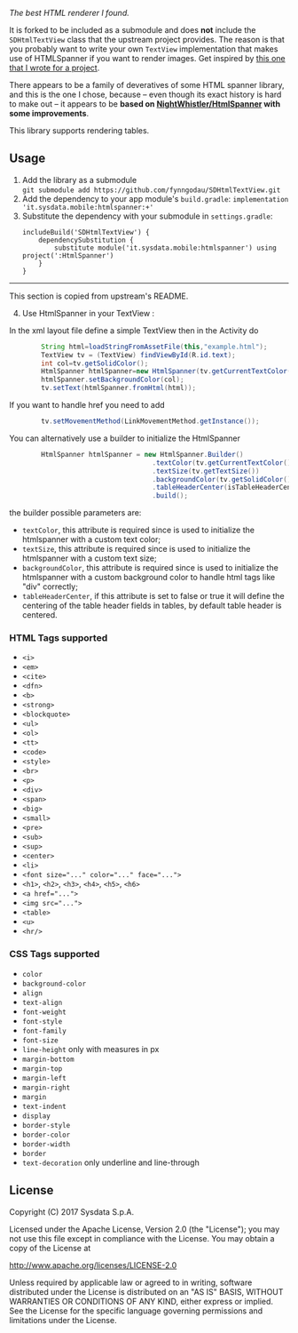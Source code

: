 *The best HTML renderer I found.*

It is forked to be included as a submodule and does **not** include the `SDHtmlTextView` class that the upstream project provides. The reason is that you probably want to write your own `TextView` implementation that makes use of HTMLSpanner if you want to render images. Get inspired by [this one that I wrote for a project](https://codeberg.org/fynngodau/moodleDirect/src/branch/development/app/src/main/java/godau/fynn/moodledirect/view/ImageLoaderTextView.java).

There appears to be a family of deveratives of some HTML spanner library, and this is the one I chose, because – even though its exact history is hard to make out – it appears to be **based on [NightWhistler/HtmlSpanner](https://github.com/NightWhistler/HtmlSpanner) with some improvements**.

This library supports rendering tables.

## Usage

1. Add the library as a submodule  
   `git submodule add https://github.com/fynngodau/SDHtmlTextView.git`
2. Add the dependency to your app module's `build.gradle`:
   `implementation 'it.sysdata.mobile:htmlspanner:+'`
3. Substitute the dependency with your submodule in `settings.gradle`:
   ```
   includeBuild('SDHtmlTextView') {
       dependencySubstitution {
           substitute module('it.sysdata.mobile:htmlspanner') using project(':HtmlSpanner')
       }
   }
   ```

---

This section is copied from upstream's README.

4. Use HtmlSpanner in your TextView :

In the xml layout file define a simple TextView then in the Activity do

```java
        String html=loadStringFromAssetFile(this,"example.html");
        TextView tv = (TextView) findViewById(R.id.text);
        int col=tv.getSolidColor();
        HtmlSpanner htmlSpanner=new HtmlSpanner(tv.getCurrentTextColor(), tv.getTextSize());
        htmlSpanner.setBackgroundColor(col);
        tv.setText(htmlSpanner.fromHtml(html));
```

If you want to handle href you need to add
```java
        tv.setMovementMethod(LinkMovementMethod.getInstance());
```

You can alternatively use a builder to initialize the HtmlSpanner

```java
        HtmlSpanner htmlSpanner = new HtmlSpanner.Builder()
                                    .textColor(tv.getCurrentTextColor())
                                    .textSize(tv.getTextSize())
                                    .backgroundColor(tv.getSolidColor())
                                    .tableHeaderCenter(isTableHeaderCentered)
                                    .build();
```

the builder possible parameters are:
- `textColor`, this attribute is required since is used to initialize the htmlspanner with a custom text color;
- `textSize`, this attribute is required since is used to initialize the htmlspanner with a custom text size;
- `backgroundColor`, this attribute is required since is used to initialize the htmlspanner with a custom background color to handle html tags like "div" correctly;
- `tableHeaderCenter`, if this attribute is set to false or true it will define the centering of the table header fields in tables, by default table header is centered.

### HTML Tags supported 

* ``<i>``
* ``<em>``
* ``<cite>``
* ``<dfn>``
* ``<b>``
* ``<strong>``
* ``<blockquote>``
* ``<ul>``
* ``<ol>``
* ``<tt>``
* ``<code>``
* ``<style>``
* ``<br>``
* ``<p>``
* ``<div>``
* ``<span>``
* ``<big>``
* ``<small>``
* ``<pre>``
* ``<sub>``
* ``<sup>``
* ``<center>``
* ``<li>``
* ``<font size="..." color="..." face="...">``
* ``<h1>``, ``<h2>``, ``<h3>``, ``<h4>``, ``<h5>``, ``<h6>``
* ``<a href="...">``
* ``<img src="...">``
* ``<table>``
* ``<u>``
* ``<hr/>``


### CSS Tags supported 

* ``color``
* ``background-color``
* ``align``
* ``text-align``
* ``font-weight``
* ``font-style``
* ``font-family``
* ``font-size``
* ``line-height`` only with measures in px 
* ``margin-bottom``
* ``margin-top``
* ``margin-left``
* ``margin-right``
* ``margin``
* ``text-indent``
* ``display``
* ``border-style``
* ``border-color``
* ``border-width``
* ``border``
* ``text-decoration`` only underline and line-through 

## License
Copyright (C) 2017 Sysdata S.p.A.

Licensed under the Apache License, Version 2.0 (the "License");
you may not use this file except in compliance with the License.
You may obtain a copy of the License at

   http://www.apache.org/licenses/LICENSE-2.0

Unless required by applicable law or agreed to in writing, software
distributed under the License is distributed on an "AS IS" BASIS,
WITHOUT WARRANTIES OR CONDITIONS OF ANY KIND, either express or implied.
See the License for the specific language governing permissions and
limitations under the License.



